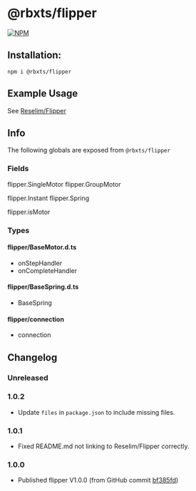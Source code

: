 # @rbxts/flipper

[![NPM](https://nodei.co/npm/@rbxts/flipper.png)](https://npmjs.org/package/@rbxts/flipper)

## Installation:
```npm i @rbxts/flipper```

## Example Usage
See [Reselim/Flipper](https://github.com/Reselim/Flipper)

## Info
The following globals are exposed from `@rbxts/flipper`
### Fields
flipper.SingleMotor
flipper.GroupMotor

flipper.Instant
flipper.Spring

flipper.isMotor

### Types
#### flipper/BaseMotor.d.ts
- onStepHandler
- onCompleteHandler

#### flipper/BaseSpring.d.ts
- BaseSpring

#### flipper/connection
- connection

## Changelog
### Unreleased

### 1.0.2
- Update `files` in `package.json` to include missing files.

### 1.0.1
- Fixed README.md not linking to Reselim/Flipper correctly.

### 1.0.0
- Published flipper V1.0.0 (from GitHub commit [bf385fd](https://github.com/Reselim/Flipper/commit/bf385fdbb92612122689318960138342b795c13d))